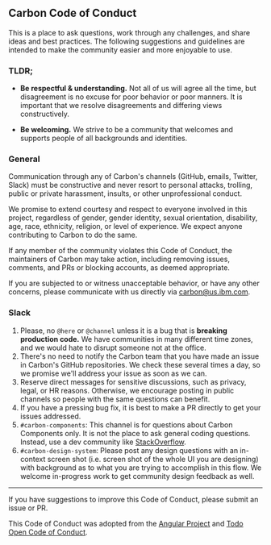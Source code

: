 ## Carbon Code of Conduct

This is a place to ask questions, work through any challenges, and share ideas and best practices. The following suggestions and guidelines are intended to make the community easier and more enjoyable to use.

### TLDR;

* **Be respectful & understanding.** Not all of us will agree all the time, but disagreement is no excuse for poor behavior or poor manners. It is important that we resolve disagreements and differing views constructively.


* **Be welcoming.** We strive to be a community that welcomes and supports people of all backgrounds and identities.


### General 
Communication through any of Carbon's channels (GitHub, emails, Twitter, Slack) must be constructive and never resort to personal attacks, trolling, public or private harassment, insults, or other unprofessional conduct.

We promise to extend courtesy and respect to everyone involved in this project, regardless of gender, gender identity, sexual orientation, disability, age, race, ethnicity, religion, or level of experience. We expect anyone contributing to Carbon to do the same.

If any member of the community violates this Code of Conduct, the maintainers of Carbon may take action, including removing issues, comments, and PRs or blocking accounts, as deemed appropriate.

If you are subjected to or witness unacceptable behavior, or have any other concerns, please communicate with us directly via carbon@us.ibm.com.

### Slack
1. Please, no `@here` or `@channel` unless it is a bug that is **breaking production code.** We have communities in many different time zones, and we would hate to disrupt someone not at the office.
2. There's no need to notify the Carbon team that you have made an issue in Carbon's GitHub repositories. We check these several times a day, so we promise we'll address your issue as soon as we can. 
3. Reserve direct messages for sensitive discussions, such as privacy, legal, or HR reasons. Otherwise, we encourage posting in public channels so people with the same questions can benefit.
4. If you have a pressing bug fix, it is best to make a PR directly to get your issues addressed. 
5. `#carbon-components`: This channel is for questions about Carbon Components only. It is not the place to ask general coding questions. Instead, use a dev community like [StackOverflow](https://stackoverflow.com/). 
6. `#carbon-design-system`: Please post any design questions with an in-context screen shot (i.e. screen shot of the whole UI you are designing) with background as to what you are trying to accomplish in this flow. We welcome in-progress work to get community design feedback as well. 



<hr> 

If you have suggestions to improve this Code of Conduct, please submit an issue or PR.


This Code of Conduct was adopted from the [Angular Project](https://github.com/angular/code-of-conduct/blob/master/CODE_OF_CONDUCT.md) and [Todo Open Code of Conduct](http://todogroup.org/opencodeofconduct/).
